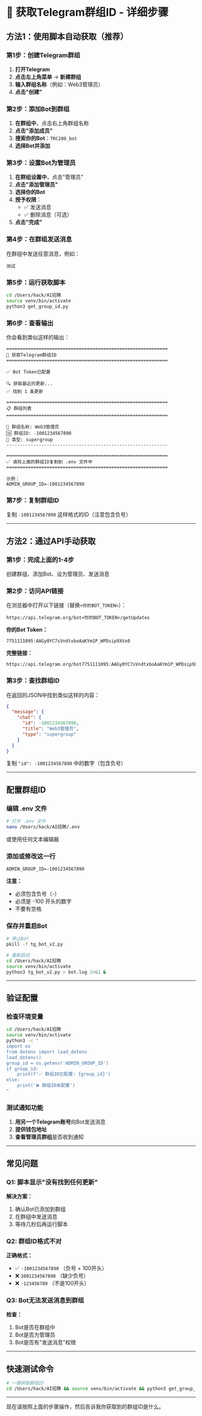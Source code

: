 # 📱 获取Telegram群组ID - 详细步骤

## 方法1：使用脚本自动获取（推荐）

### 第1步：创建Telegram群组

1. **打开Telegram**
2. **点击左上角菜单** → **新建群组**
3. **输入群组名称**（例如：Web3管理员）
4. **点击"创建"**

### 第2步：添加Bot到群组

1. **在群组中**，点击右上角群组名称
2. **点击"添加成员"**
3. **搜索你的Bot**：`TRC200_bot`
4. **选择Bot并添加**

### 第3步：设置Bot为管理员

1. **在群组设置中**，点击"管理员"
2. **点击"添加管理员"**
3. **选择你的Bot**
4. **授予权限**：
   - ✅ 发送消息
   - ✅ 删除消息（可选）
5. **点击"完成"**

### 第4步：在群组发送消息

在群组中发送任意消息，例如：
```
测试
```

### 第5步：运行获取脚本

```bash
cd /Users/hack/AI招聘
source venv/bin/activate
python3 get_group_id.py
```

### 第6步：查看输出

你会看到类似这样的输出：
```
============================================================
📱 获取Telegram群组ID
============================================================

✅ Bot Token已配置

🔍 获取最近的更新...
✅ 找到 1 条更新

============================================================
📋 群组列表
============================================================

🏢 群组名称: Web3管理员
🆔 群组ID: -1001234567890
📝 类型: supergroup
------------------------------------------------------------

============================================================
✅ 请将上面的群组ID复制到 .env 文件中
============================================================

示例：
ADMIN_GROUP_ID=-1001234567890
```

### 第7步：复制群组ID

复制 `-1001234567890` 这样格式的ID（注意包含负号）

---

## 方法2：通过API手动获取

### 第1步：完成上面的1-4步

创建群组、添加Bot、设为管理员、发送消息

### 第2步：访问API链接

在浏览器中打开以下链接（替换`<你的BOT_TOKEN>`）：

```
https://api.telegram.org/bot<你的BOT_TOKEN>/getUpdates
```

**你的Bot Token：**
```
7751111095:AAGy0YC7sVndtxboAaKYm1P_WPDsip9XVx0
```

**完整链接：**
```
https://api.telegram.org/bot7751111095:AAGy0YC7sVndtxboAaKYm1P_WPDsip9XVx0/getUpdates
```

### 第3步：查找群组ID

在返回的JSON中找到类似这样的内容：
```json
{
  "message": {
    "chat": {
      "id": -1001234567890,
      "title": "Web3管理员",
      "type": "supergroup"
    }
  }
}
```

复制 `"id": -1001234567890` 中的数字（包含负号）

---

## 配置群组ID

### 编辑 .env 文件

```bash
# 打开 .env 文件
nano /Users/hack/AI招聘/.env
```

或使用任何文本编辑器

### 添加或修改这一行

```
ADMIN_GROUP_ID=-1001234567890
```

**注意：**
- 必须包含负号（-）
- 必须是 -100 开头的数字
- 不要有空格

### 保存并重启Bot

```bash
# 停止Bot
pkill -f tg_bot_v2.py

# 重新启动
cd /Users/hack/AI招聘
source venv/bin/activate
python3 tg_bot_v2.py > bot.log 2>&1 &
```

---

## 验证配置

### 检查环境变量

```bash
cd /Users/hack/AI招聘
source venv/bin/activate
python3 -c "
import os
from dotenv import load_dotenv
load_dotenv()
group_id = os.getenv('ADMIN_GROUP_ID')
if group_id:
    print(f'✅ 群组ID已配置: {group_id}')
else:
    print('❌ 群组ID未配置')
"
```

### 测试通知功能

1. **用另一个Telegram账号**向Bot发送消息
2. **提供钱包地址**
3. **查看管理员群组**是否收到通知

---

## 常见问题

### Q1: 脚本显示"没有找到任何更新"

**解决方案：**
1. 确认Bot已添加到群组
2. 在群组中发送消息
3. 等待几秒后再运行脚本

### Q2: 群组ID格式不对

**正确格式：**
- ✅ `-1001234567890` （负号 + 100开头）
- ❌ `1001234567890` （缺少负号）
- ❌ `-123456789` （不是100开头）

### Q3: Bot无法发送消息到群组

**检查：**
1. Bot是否在群组中
2. Bot是否为管理员
3. Bot是否有"发送消息"权限

---

## 快速测试命令

```bash
# 一键获取群组ID
cd /Users/hack/AI招聘 && source venv/bin/activate && python3 get_group_id.py
```

---

现在请按照上面的步骤操作，然后告诉我你获取到的群组ID是什么。

